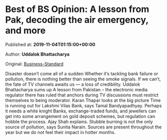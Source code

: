 
# Best of BS Opinion: A lesson from Pak, decoding the air emergency, and more

Published at: **2019-11-04T01:15:00+00:00**

Author: **Uddalok Bhattacharya**

Original: [Business-Standard](https://www.business-standard.com/article/opinion/best-of-bs-opinion-a-lesson-from-pak-decoding-the-air-emergency-and-more-119110400034_1.html)

Disaster doesn’t come all of a sudden
Whether it’s tackling bank failure or pollution, there is nothing better than seeing the smoke signals. If we can’t, the fate of TV channels awaits us — a loss of credibility. Uddalok Bhattacharya sums up
A lesson from Pakistan – the electronic media regulator there has ruled that anchors during TV discussions must restrict themselves to being moderator. Karan Thapar looks at the big picture
Time is running out for Lakshmi Vilas Bank, says Tamal Bandyapadhyay.
Perhaps it needs a white knight
Banks, exchange-traded funds, and jewellers can get into some arrangement on gold deposit schemes, but regulation can hobble the process. Ajay Shah explains.
Stubble burning is not the only source of pollution, says Sunita Narain. Sources are present throughout the year but we do not feel their impact in hotter months.

